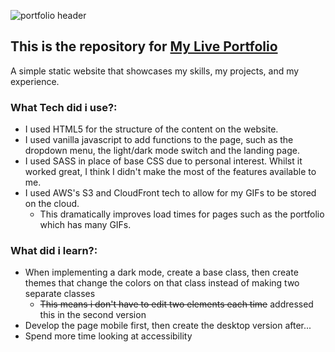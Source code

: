 ![portfolio header](👨_💻_Portfolio_👨_💻.png)

## This is the repository for [My Live Portfolio](https://sjrdev.uk)

A simple static website that showcases my skills, my projects, and my experience.

### What Tech did i use?:

-   I used HTML5 for the structure of the content on the website.
-   I used vanilla javascript to add functions to the page, such as the dropdown menu, the light/dark mode switch and the landing page.
-   I used SASS in place of base CSS due to personal interest. Whilst it worked great, I think I didn't make the most of the features available to me.
-   I used AWS's S3 and CloudFront tech to allow for my GIFs to be stored on the cloud.
    -   This dramatically improves load times for pages such as the portfolio which has many GIFs.

### What did i learn?:

-   When implementing a dark mode, create a base class, then create themes that change the colors on that class instead of making two separate classes
    -   ~~This means i don't have to edit two elements each time~~ addressed this in the second version
-   Develop the page mobile first, then create the desktop version after...
-   Spend more time looking at accessibility
